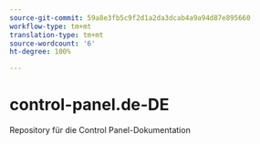 ```yaml
---
source-git-commit: 59a8e3fb5c9f2d1a2da3dcab4a9a94d87e895660
workflow-type: tm+mt
translation-type: tm+mt
source-wordcount: '6'
ht-degree: 100%

---
```

# control-panel.de-DE

Repository für die Control Panel-Dokumentation
